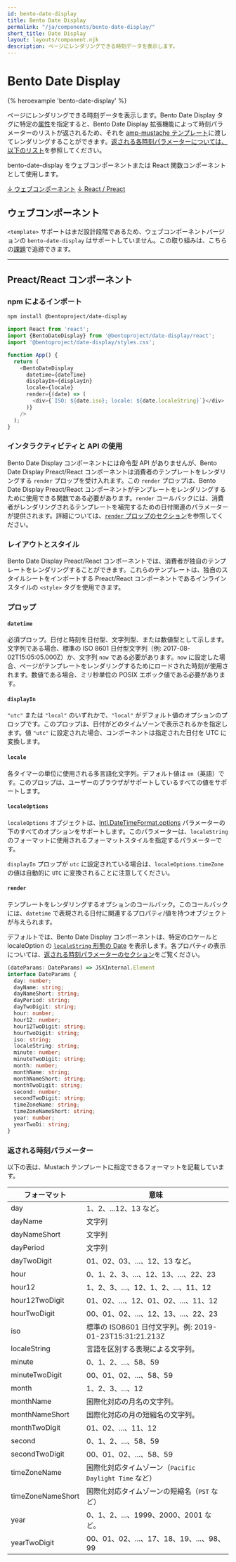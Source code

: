 ```yaml
---
id: bento-date-display
title: Bento Date Display
permalink: "/ja/components/bento-date-display/"
short_title: Date Display
layout: layouts/component.njk
description: ページにレンダリングできる時刻データを表示します。
---
```


# Bento Date Display

{% heroexample 'bento-date-display' %}

ページにレンダリングできる時刻データを表示します。Bento Date Display タグに特定の[属性](#attributes)を指定すると、Bento Date Display 拡張機能によって時刻パラメーターのリストが返されるため、それを [amp-mustache テンプレート](../../amp-mustache/amp-mustache.md)に渡してレンダリングすることができます。[返される各時刻パラメーターについては、以下のリスト](#returned-time-parameters)を参照してください。

<div class="bd-usage bd-card bd-card--light-sea-green">
<p>bento-date-display をウェブコンポーネントまたは React 関数コンポーネントとして使用します。</p> <a href="#web-component" class="">↓ ウェブコンポーネント</a> <a href="#preact%2Freact-component" class="">↓ React / Preact</a>
</div>

## ウェブコンポーネント

`<template>` サポートはまだ設計段階であるため、ウェブコンポーネントバージョンの `bento-date-display` はサポートしていません。この取り組みは、こちらの[課題](https://go.amp.dev/issue/36619)で追跡できます。

<!--
An older version of this file contains the removed section, though it's incorrect:

https://github.com/ampproject/amphtml/blob/422d171e87571c4d125a2bf956e78e92444c10e8/extensions/amp-date-display/1.0/README.md
-->

---

## Preact/React コンポーネント

### npm によるインポート

```bash
npm install @bentoproject/date-display
```

```javascript
import React from 'react';
import {BentoDateDisplay} from '@bentoproject/date-display/react';
import '@bentoproject/date-display/styles.css';

function App() {
  return (
    <BentoDateDisplay
      datetime={dateTime}
      displayIn={displayIn}
      locale={locale}
      render={(date) => (
        <div>{`ISO: ${date.iso}; locale: ${date.localeString}`}</div>
      )}
    />
  );
}
```

### インタラクティビティと API の使用

Bento Date Display コンポーネントには命令型 API がありませんが、Bento Date Display Preact/React コンポーネントは消費者のテンプレートをレンダリングする `render` プロップを受け入れます。この `render` プロップは、Bento Date Display Preact/React コンポーネントがテンプレートをレンダリングするために使用できる関数である必要があります。`render` コールバックには、消費者がレンダリングされるテンプレートを補完するための日付関連のパラメーターが提供されます。詳細については、<a href="#render" data-md-type="link">`render` プロップのセクション</a>を参照してください。

### レイアウトとスタイル

Bento Date Display Preact/React コンポーネントでは、消費者が独自のテンプレートをレンダリングすることができます。これらのテンプレートは、独自のスタイルシートをインポートする Preact/React コンポーネントであるインラインスタイルの `<style>` タグを使用できます。

### プロップ

#### `datetime`

必須プロップ。日付と時刻を日付型、文字列型、または数値型として示します。文字列である場合、標準の ISO 8601 日付型文字列（例: 2017-08-02T15:05:05.000Z）か、文字列 `now` である必要があります。`now` に設定した場合、ページがテンプレートをレンダリングするためにロードされた時刻が使用されます。数値である場合、ミリ秒単位の POSIX エポック値である必要があります。

#### `displayIn`

`"utc"` または `"local"` のいずれかで、`"local"` がデフォルト値のオプションのプロップです。このプロップは、日付がどのタイムゾーンで表示されるかを指定します。値 `"utc"` に設定された場合、コンポーネントは指定された日付を UTC に変換します。

#### `locale`

各タイマーの単位に使用される多言語化文字列。デフォルト値は `en`（英語）です。このプロップは、ユーザーのブラウザがサポートしているすべての値をサポートします。

#### `localeOptions`

`localeOptions` オブジェクトは、[Intl.DateTimeFormat.options](https://developer.mozilla.org/en-US/docs/Web/JavaScript/Reference/Global_Objects/Intl/DateTimeFormat/DateTimeFormat#parameters) パラメーターの下のすべてのオプションをサポートします。このパラメーターは、`localeString` のフォーマットに使用されるフォーマットスタイルを指定するパラメーターです。

`displayIn` プロップが `utc` に設定されている場合は、`localeOptions.timeZone` の値は自動的に `UTC` に変換されることに注意してください。

#### `render`

テンプレートをレンダリングするオプションのコールバック。このコールバックには、`datetime` で表現される日付に関連するプロパティ/値を持つオブジェクトが与えられます。

デフォルトでは、Bento Date Display コンポーネントは、特定のロケールと localeOption の [`localeString` 形態の Date](https://developer.mozilla.org/en-US/docs/Web/JavaScript/Reference/Global_Objects/Date/toLocaleString) を表示します。各プロパティの表示については、[返される時刻パラメーターのセクション](#returned-time-parameters)をご覧ください。

```typescript
(dateParams: DateParams) => JSXInternal.Element
interface DateParams {
  day: number;
  dayName: string;
  dayNameShort: string;
  dayPeriod: string;
  dayTwoDigit: string;
  hour: number;
  hour12: number;
  hour12TwoDigit: string;
  hourTwoDigit: string;
  iso: string;
  localeString: string;
  minute: number;
  minuteTwoDigit: string;
  month: number;
  monthName: string;
  monthNameShort: string;
  monthTwoDigit: string;
  second: number;
  secondTwoDigit: string;
  timeZoneName: string;
  timeZoneNameShort: string;
  year: number;
  yearTwoDi: string;
}
```

### 返される時刻パラメーター

以下の表は、Mustach テンプレートに指定できるフォーマットを記載しています。

フォーマット | 意味
--- | ---
day | 1、2、...12、13 など。
dayName | 文字列
dayNameShort | 文字列
dayPeriod | 文字列
dayTwoDigit | 01、02、03、...、12、13 など。
hour | 0、1、2、3、...、12、13、...、22、23
hour12 | 1、2、3、...、12、1、2、...、11、12
hour12TwoDigit | 01、02、...、12、01、02、...、11、12
hourTwoDigit | 00、01、02、...、12、13、...、22、23
iso | 標準の ISO8601 日付文字列。例: 2019-01-23T15:31:21.213Z
localeString | 言語を区別する表現による文字列。
minute | 0、1、2、...、58、59
minuteTwoDigit | 00、01、02、...、58、59
month | 1、2、3、...、12
monthName | 国際化対応の月名の文字列。
monthNameShort | 国際化対応の月の短縮名の文字列。
monthTwoDigit | 01、02、...、11、12
second | 0、1、2、...、58、59
secondTwoDigit | 00、01、02、...、58、59
timeZoneName | 国際化対応タイムゾーン（`Pacific Daylight Time` など）
timeZoneNameShort | 国際化対応タイムゾーンの短縮名（`PST` など）
year | 0、1、2、...、1999、2000、2001 など。
yearTwoDigit | 00、01、02、...、17、18、19、...、98、99
